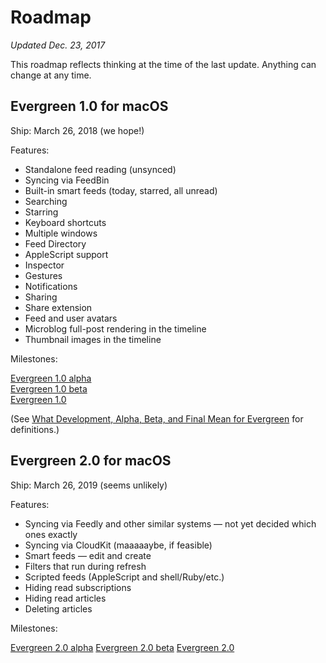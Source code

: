 # Roadmap

<i>Updated Dec. 23, 2017</i>

This roadmap reflects thinking at the time of the last update. Anything can change at any time.

## Evergreen 1.0 for macOS

Ship: March 26, 2018 (we hope!)

Features:

* Standalone feed reading (unsynced)
* Syncing via FeedBin
* Built-in smart feeds (today, starred, all unread)
* Searching
* Starring
* Keyboard shortcuts
* Multiple windows
* Feed Directory
* AppleScript support
* Inspector
* Gestures
* Notifications
* Sharing
* Share extension
* Feed and user avatars
* Microblog full-post rendering in the timeline
* Thumbnail images in the timeline

Milestones:

[Evergreen 1.0 alpha](https://github.com/brentsimmons/Evergreen/milestone/1)<br />
[Evergreen 1.0 beta](https://github.com/brentsimmons/Evergreen/milestone/2)<br />
[Evergreen 1.0](https://github.com/brentsimmons/Evergreen/milestone/3)

(See [What Development, Alpha, Beta, and Final Mean for Evergreen](DevelopmentAlphaBeta.md) for definitions.)

## Evergreen 2.0 for macOS

Ship: March 26, 2019 (seems unlikely)

Features:

* Syncing via Feedly and other similar systems — not yet decided which ones exactly
* Syncing via CloudKit (maaaaaybe, if feasible)
* Smart feeds — edit and create
* Filters that run during refresh
* Scripted feeds (AppleScript and shell/Ruby/etc.)
* Hiding read subscriptions
* Hiding read articles
* Deleting articles

Milestones:

[Evergreen 2.0 alpha](https://github.com/brentsimmons/Evergreen/milestone/4)
[Evergreen 2.0 beta](https://github.com/brentsimmons/Evergreen/milestone/5)
[Evergreen 2.0](https://github.com/brentsimmons/Evergreen/milestone/6)
